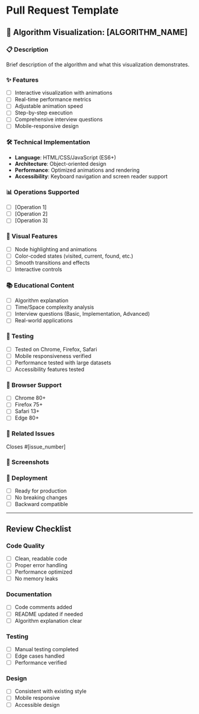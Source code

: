 # Pull Request Template

## 🎯 Algorithm Visualization: [ALGORITHM_NAME]

### 📋 Description
Brief description of the algorithm and what this visualization demonstrates.

### ✨ Features
- [ ] Interactive visualization with animations
- [ ] Real-time performance metrics
- [ ] Adjustable animation speed
- [ ] Step-by-step execution
- [ ] Comprehensive interview questions
- [ ] Mobile-responsive design

### 🛠️ Technical Implementation
- **Language**: HTML/CSS/JavaScript (ES6+)
- **Architecture**: Object-oriented design
- **Performance**: Optimized animations and rendering
- **Accessibility**: Keyboard navigation and screen reader support

### 📊 Operations Supported
- [ ] [Operation 1]
- [ ] [Operation 2]
- [ ] [Operation 3]

### 🎨 Visual Features
- [ ] Node highlighting and animations
- [ ] Color-coded states (visited, current, found, etc.)
- [ ] Smooth transitions and effects
- [ ] Interactive controls

### 📚 Educational Content
- [ ] Algorithm explanation
- [ ] Time/Space complexity analysis
- [ ] Interview questions (Basic, Implementation, Advanced)
- [ ] Real-world applications

### 🧪 Testing
- [ ] Tested on Chrome, Firefox, Safari
- [ ] Mobile responsiveness verified
- [ ] Performance tested with large datasets
- [ ] Accessibility features tested

### 📱 Browser Support
- [ ] Chrome 80+
- [ ] Firefox 75+
- [ ] Safari 13+
- [ ] Edge 80+

### 🔗 Related Issues
Closes #[issue_number]

### 📸 Screenshots
<!-- Add screenshots of the visualization -->

### 🚀 Deployment
- [ ] Ready for production
- [ ] No breaking changes
- [ ] Backward compatible

---

## Review Checklist

### Code Quality
- [ ] Clean, readable code
- [ ] Proper error handling
- [ ] Performance optimized
- [ ] No memory leaks

### Documentation
- [ ] Code comments added
- [ ] README updated if needed
- [ ] Algorithm explanation clear

### Testing
- [ ] Manual testing completed
- [ ] Edge cases handled
- [ ] Performance verified

### Design
- [ ] Consistent with existing style
- [ ] Mobile responsive
- [ ] Accessible design
